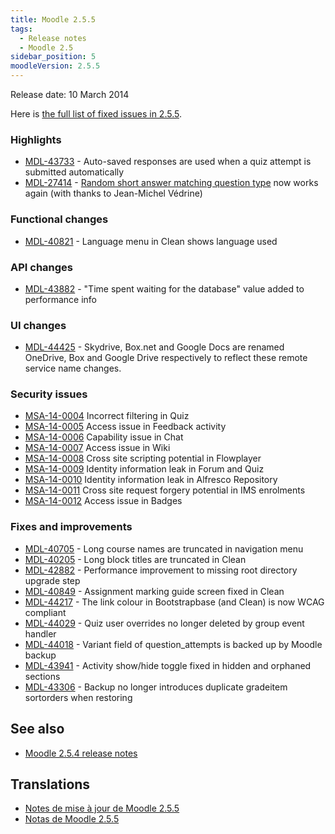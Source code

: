 ```yaml
---
title: Moodle 2.5.5
tags:
  - Release notes
  - Moodle 2.5
sidebar_position: 5
moodleVersion: 2.5.5
---
```

Release date: 10 March 2014

Here is [the full list of fixed issues in 2.5.5](https://tracker.moodle.org/secure/IssueNavigator!executeAdvanced.jspa?jqlQuery=project+%3D+mdl+AND+resolution+%3D+fixed+AND+fixVersion+in+%28%222.5.5%22%29+ORDER+BY+priority+DESC&runQuery=true&clear=true).

### Highlights

- [MDL-43733](https://tracker.moodle.org/browse/MDL-43733) - Auto-saved responses are used when a quiz attempt is submitted automatically
- [MDL-27414](https://tracker.moodle.org/browse/MDL-27414) - [Random short answer matching question type](https://docs.moodle.org/25/en/Random_Short-Answer_Matching_question_type|) now works again (with thanks to Jean-Michel Védrine)

### Functional changes

- [MDL-40821](https://tracker.moodle.org/browse/MDL-40821) - Language menu in Clean shows language used

### API changes

- [MDL-43882](https://tracker.moodle.org/browse/MDL-43882) - "Time spent waiting for the database" value added to performance info

### UI changes

- [MDL-44425](https://tracker.moodle.org/browse/MDL-44425) - Skydrive, Box.net and Google Docs are renamed OneDrive, Box and Google Drive respectively to reflect these remote service name changes.

### Security issues

- [MSA-14-0004](https://moodle.org/mod/forum/discuss.php?d=256416) Incorrect filtering in Quiz
- [MSA-14-0005](https://moodle.org/mod/forum/discuss.php?d=256417) Access issue in Feedback activity
- [MSA-14-0006](https://moodle.org/mod/forum/discuss.php?d=256418) Capability issue in Chat
- [MSA-14-0007](https://moodle.org/mod/forum/discuss.php?d=256419) Access issue in Wiki
- [MSA-14-0008](https://moodle.org/mod/forum/discuss.php?d=256420) Cross site scripting potential in Flowplayer
- [MSA-14-0009](https://moodle.org/mod/forum/discuss.php?d=256421) Identity information leak in Forum and Quiz
- [MSA-14-0010](https://moodle.org/mod/forum/discuss.php?d=256422) Identity information leak in Alfresco Repository
- [MSA-14-0011](https://moodle.org/mod/forum/discuss.php?d=256423) Cross site request forgery potential in IMS enrolments
- [MSA-14-0012](https://moodle.org/mod/forum/discuss.php?d=256424) Access issue in Badges

### Fixes and improvements

- [MDL-40705](https://tracker.moodle.org/browse/MDL-40705) - Long course names are truncated in navigation menu
- [MDL-40205](https://tracker.moodle.org/browse/MDL-40205) - Long block titles are truncated in Clean
- [MDL-42882](https://tracker.moodle.org/browse/MDL-42882) - Performance improvement to missing root directory upgrade step
- [MDL-40849](https://tracker.moodle.org/browse/MDL-40849) - Assignment marking guide screen fixed in Clean
- [MDL-44217](https://tracker.moodle.org/browse/MDL-44217) - The link colour in Bootstrapbase (and Clean) is now WCAG compliant
- [MDL-44029](https://tracker.moodle.org/browse/MDL-44029) - Quiz user overrides no longer deleted by group event handler
- [MDL-44018](https://tracker.moodle.org/browse/MDL-44018) - Variant field of question_attempts is backed up by Moodle backup
- [MDL-43941](https://tracker.moodle.org/browse/MDL-43941) - Activity show/hide toggle fixed in hidden and orphaned sections
- [MDL-43306](https://tracker.moodle.org/browse/MDL-43306) - Backup no longer introduces duplicate gradeitem sortorders when restoring

## See also

- [Moodle 2.5.4 release notes](/general/releases/2.5/2.5.4)

## Translations

- [Notes de mise à jour de Moodle 2.5.5](https://docs.moodle.org/fr/Notes_de_mise_à_jour_de_Moodle_2.5.5)
- [Notas de Moodle 2.5.5](https://docs.moodle.org/es/Notas_de_Moodle_2.5.5)
